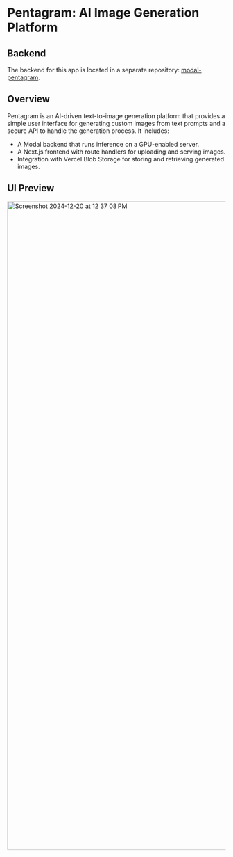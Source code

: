 # Pentagram: AI Image Generation Platform

## Backend
The backend for this app is located in a separate repository: [modal-pentagram](https://github.com/tinaf2/modal-pentagram/blob/main/main.py).

## Overview
Pentagram is an AI-driven text-to-image generation platform that provides a simple user interface for generating custom images from text prompts and a secure API to handle the generation process. It includes:

  - A Modal backend that runs inference on a GPU-enabled server.
  - A Next.js frontend with route handlers for uploading and serving images.
  - Integration with Vercel Blob Storage for storing and retrieving generated images.

## UI Preview
<img width="1492" alt="Screenshot 2024-12-20 at 12 37 08 PM" src="https://github.com/user-attachments/assets/242ba0a6-c29a-43aa-8050-6e4b9d9cf947" />

